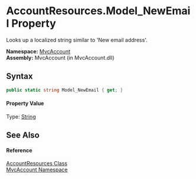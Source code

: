 AccountResources.Model_NewEmail Property
========================================
Looks up a localized string similar to 'New email address'.

**Namespace:** [MvcAccount][1]  
**Assembly:** MvcAccount (in MvcAccount.dll)

Syntax
------

```csharp
public static string Model_NewEmail { get; }
```

#### Property Value
Type: [String][2]

See Also
--------

#### Reference
[AccountResources Class][3]  
[MvcAccount Namespace][1]  

[1]: ../README.md
[2]: http://msdn.microsoft.com/en-us/library/s1wwdcbf
[3]: README.md